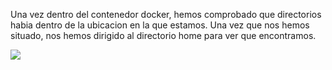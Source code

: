 Una vez dentro del contenedor docker, hemos comprobado que directorios habia dentro de la ubicacion en la que estamos. Una vez que nos hemos situado, nos hemos dirigido al directorio home para ver que encontramos. 

![]([https://github.com/Dani-ITB24/Proyecto-Final/blob/Grupo5(Eloi-Alan-Fernando-Jose-Zome%C3%B1o)/Assets/Img/useraddpaco.png](https://github.com/Dani-ITB24/Proyecto-Final/blob/Grupo5(Eloi-Alan-Fernando-Jose-Zomeño)/Documentos/Grupo%201/A09%20-%20Fallas%20en%20el%20Registro%20y%20Monitoreo/Assets/maq2A09-1.png))
